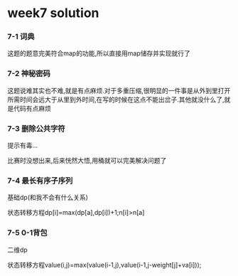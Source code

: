 # week7 solution

### 7-1 词典

这题的题意完美符合map的功能,所以直接用map储存并实现就行了

### 7-2 神秘密码

这题说难其实也不难,就是有点麻烦.对于多重压缩,很明显的一件事是从外到里打开所需时间会远大于从里到外时间,在写的时候在这点不能出岔子.其他就没什么了,就是代码有点麻烦

### 7-3 删除公共字符

提示有毒...

比赛时没想出来,后来恍然大悟,用桶就可以完美解决问题了

### 7-4 最长有序子序列

基础dp(和我不会有什么关系)

状态转移方程dp[i]=max(dp[a],dp[i])+1;n[i]>n[a]

### 7-5 0-1背包

二维dp

状态转移方程value(i,j)=max(value(i-1,j),value(i-1,j-weight[j]+va[i]));